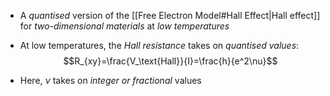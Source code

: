 - A _quantised_ version of the [[Free Electron Model#Hall Effect|Hall effect]] for _two-dimensional materials_ at _low temperatures_

- At low temperatures, the _Hall resistance_ takes on _quantised values_:
$$R_{xy}=\frac{V_\text{Hall}}{I}=\frac{h}{e^2\nu}$$
- Here, $\nu$ takes on _integer or fractional_ values